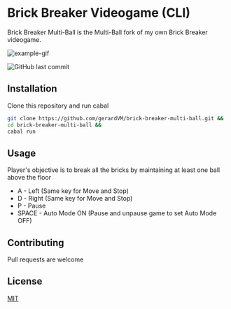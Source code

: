 # Brick Breaker Videogame (CLI)

Brick Breaker Multi-Ball is the Multi-Ball fork of my own Brick Breaker videogame.

![example-gif](example.gif)

![GitHub last commit](https://img.shields.io/github/last-commit/gerardVM/brick-breaker-multi-ball)

## Installation

Clone this repository and run cabal

```bash
git clone https://github.com/gerardVM/brick-breaker-multi-ball.git &&
cd brick-breaker-multi-ball &&
cabal run
```

## Usage

Player's objective is to break all the bricks by maintaining at least one ball above the floor

- A - Left (Same key for Move and Stop) 
- D - Right (Same key for Move and Stop) 
- P - Pause
- SPACE - Auto Mode ON (Pause and unpause game to set Auto Mode OFF)

## Contributing

Pull requests are welcome

## License

[MIT](LICENSE.txt)